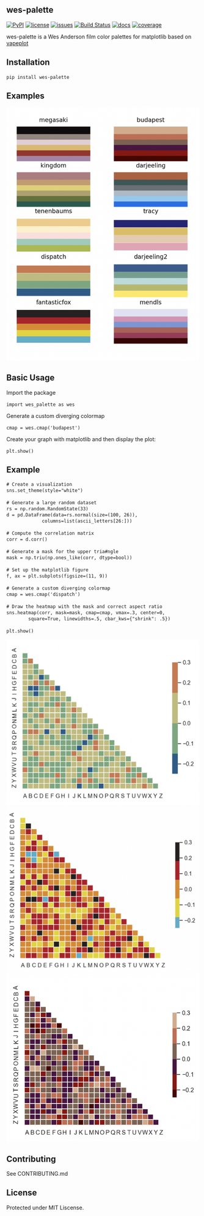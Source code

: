 ## wes-palette

[![PyPI](https://img.shields.io/pypi/v/wes-palette)](https://pypi.org/project/wes-palette/)
[![license](https://img.shields.io/github/license/au2232/wes-palette)](https://github.com/au2232/wes-palette/LICENSE)
[![issues](https://img.shields.io/github/issues/au2232/wes-palette)](https://github.com/au2232/wes-palette/issues)
[![Build Status](https://github.com/au2232/wes_palette/workflows/Build%20Status/badge.svg?branch=main)](https://github.com/au2232/wes_palette/actions?query=workflow%3A%22Build+Status%22)
[![docs](https://img.shields.io/github/actions/workflow/status/au2232/wes-palette/mkdocs.yml?label=docs)](https://au2232.github.io/wes-palette/)
[![coverage](https://img.shields.io/codecov/c/github/au2232/wes_palette?token=5542beb1-1af8-4185-8340-fda0d36d528a)](https://codecov.io/github/au2232/wes-palette)



wes-palette is a Wes Anderson film color palettes for matplotlib based on [vapeplot](https://github.com/dantaki/vapeplot)

## Installation

    pip install wes-palette

## Examples

![wes anderson palettes](palettes.png)

## Basic Usage

Import the package
  
    import wes_palette as wes
    
Generate a custom diverging colormap

    cmap = wes.cmap('budapest')
    
Create your graph with matplotlib and then display the plot:
    
    plt.show()

## Example

    # Create a visualization
    sns.set_theme(style="white")

    # Generate a large random dataset
    rs = np.random.RandomState(33)
    d = pd.DataFrame(data=rs.normal(size=(100, 26)),
                 columns=list(ascii_letters[26:]))

    # Compute the correlation matrix
    corr = d.corr()

    # Generate a mask for the upper tria#ngle
    mask = np.triu(np.ones_like(corr, dtype=bool))

    # Set up the matplotlib figure
    f, ax = plt.subplots(figsize=(11, 9))

    # Generate a custom diverging colormap
    cmap = wes.cmap('dispatch')

    # Draw the heatmap with the mask and correct aspect ratio
    sns.heatmap(corr, mask=mask, cmap=cmap, vmax=.3, center=0,
            square=True, linewidths=.5, cbar_kws={"shrink": .5})

    plt.show()
    
![example](examplegraph1.png)
![example](examplegraph2.png)
![example](examplegraph3.png)

## Contributing

See CONTRIBUTING.md

## License

Protected under MIT Liscense.
